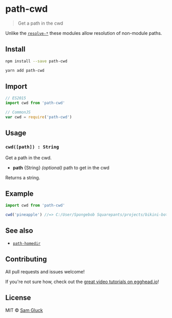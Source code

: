 # path-cwd

> Get a path in the cwd

Unlike the [`resolve-*`](https://github.com/sindresorhus/resolve-cwd) these modules allow resolution of non-module paths. 

## Install

```sh
npm install --save path-cwd
```

```sh
yarn add path-cwd
```

## Import

```js
// ES2015
import cwd from 'path-cwd'
```

```js
// CommonJS
var cwd = require('path-cwd')
```

## Usage

### `cwd([path]) : String`

Get a path in the cwd.

- __path__ {String} _(optional)_ path to get in the cwd

Returns a string.

## Example

```js
import cwd from 'path-cwd'

cwd('pineapple') //=> C:/User/Spongebob Squarepants/projects/bikini-bottom/pineapple
```

## See also

- [`path-homedir`](https://github.com/sdgluck/path-homedir)

## Contributing

All pull requests and issues welcome!

If you're not sure how, check out the [great video tutorials on egghead.io](http://bit.ly/2aVzthz)!

## License

MIT © [Sam Gluck](https://github.com/sdgluck)
